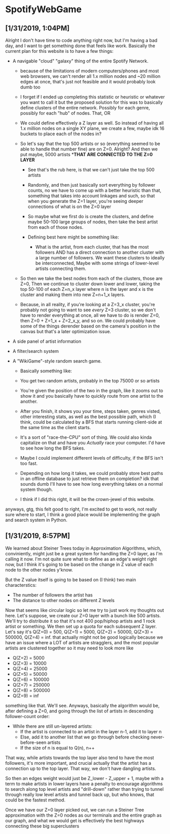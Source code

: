 # SpotifyWebGame


## [1/31/2019, 1:04PM]

Alright I don't have time to code anything right now, but I'm having a bad day,
and I want to get something done that feels like work. Basically the current plan
for this website is to have a few things:

- A navigable "cloud" "galaxy" thing of the entire Spotify Network. 
    - because of the limitations of modern computers/phones and most web browsers, we can't render all 1.x million nodes and ~20 million edges at once, that's just not feasible and it would probably look dumb too
    - I forget if I ended up completing this statistic or heuristic or whatever you want to call it but the proposed solution for this was to basically define clusters of the entire network. Possibly for each genre, possibly for each "hub" of nodes. That, OR
    
    - We could define effectively a Z layer as well. So instead of having all 1.x million nodes on a single XY plane, we create a few, maybe idk 16 buckets to place each of the nodes in?
    - So let's say that the top 500 artists or so (everything seemed to be able to handle that number fine) are on Z=0. Alright? And then we put maybe, 5000 artists ***THAT ARE CONNECTED TO THE Z=0 LAYER**
        - See that's the rub here, is that we can't just take the top 500 artists
        - Randomly, and then just basically sort everything by follower counts, no  we have to come up with a better heuristic than that, something that takes into account linkages and such, so that when you generate the Z=1 layer, you're seeing deeper connections of what is on the Z=0 layer
        
        - So maybe what we first do is create the clusters, and define maybe 50-100 large groups of nodes, then take the best artist from each of those nodes.
        
        - Defining best here might be something like:
            - What is the artist, from each cluster, that has the most followers AND has a direct connection to another cluster with a large number of followers. We want these clusters to ideally be interconnected, Maybe with some strings of lower-level artists connecting them.
    - So then we take the best nodes from each of the clusters, those are Z=0, Then we continue to cluster down lower and lower, taking the top 50-100 of each Z=n_x layer where n is the layer and x is the cluster and making them into new Z=n+1_x layers.

    - Because, in all reality, if you're looking at a Z=3_x cluster, you're probably not going to want to see *every* Z=3 cluster, so we don't have to render everything at once, all we have to do is render Z=0, then Z=0 + Z=1_x + Z=2_x_y, and so on. We could probably have some of the things derender based on the camera's position in the canvas but that's a later optimization issue.

- A side panel of artist information

- A filter/search system

- A "WikiGame"-style random search game.
    - Basically something like:

    - You get two random artists, probably in the top 75000 or so artists
    
    - You're given the position of the two in the graph, like it zooms out to show it and you basically have to quickly route from one artist to the another.
    
    - After you finish, it shows you your time, steps taken, genres visted, other interesting stats, as well as the best possible path, which (I think, could be calculated by a BFS that starts running client-side at the same time as the client starts.

    - It's a sort of "race-the-CPU" sort of thing. We could also kinda capitalize on that and have you *Actually* race your computer. I'd have to see how long the BFS takes.
    - Maybe I could implement different levels of difficulty, if the BFS isn't too fast.
    
    - Depending on how long it takes, we could probably store best paths in an offline database to just retrieve them on completion? idk that sounds dumb I'll have to see how long everything takes on a normal system though.

    - I think if I did this right, it will be the crown-jewel of this website.
		
anyways, gtg, this felt good to right, I'm excited to get to work, not really sure where to start,
I think a good place would be implementing the graph and search system in Python.
		
## [1/31/2019, 8:57PM]
		
We learned about Steiner Trees today in Approximation Algorithms, which, conviniently, might just be
a great system for handling the Z=0 layer, as I'm calling it now. I'm not quite sure what to define
as an edge's weight right now, but I think it's going to be based on the change in Z value of each
node to the other nodes y'know.

But the Z value itself is going to be based on (I think) two main characterstics:  
* The number of followers the artist has  
* The distance to other nodes on different Z levels  
	
Now that seems like circular logic so let me try to just work my thoughts out here. Let's suppose,
we create our Z=0 layer with a bunch like 500 artists. We'll try to distribute it so that it's not
400 pop/hiphop artists and 1 rock artist or something. We then set up a quota for each subsequent Z layer.
Let's say it's Q(Z=0) = 500, Q(Z=1) = 5000, Q(Z=2) = 50000, Q(Z=3) = 500000, Q(Z=4) = inf. that actually might not
be good logically because we have an issue where a LOT of artists are stragglers, and the most popular artists
are clustered together so it may need to look more like

* Q(Z=2) = 5000  
* Q(Z=3) = 10000  
* Q(Z=4) = 25000  
* Q(Z=5) = 50000  
* Q(Z=6) = 100000  
* Q(Z=7) = 250000  
* Q(Z=8) = 500000  
* Q(Z=9) = inf  

something like that. We'll see. Anyways, basically the algorithm would be, after defining a Z=0, and going through
the list of artists in descending follower-count order:

- While there are still un-layered artists:
    - If the artist is connected to an artist in the layer n-1, add it to layer n
    - Else, add it to another list that we go through before checking never-before-seen artists
    - If the size of n is equal to Q(n), n++
		
That way, while artists towards the top layer also tend to have the most followers, it's more important, and crucial
actually that the artist has a connection up to the top layer. That way, we don't have dangling artists.

So then an edges weight would just be Z_lower - Z_upper + 1, maybe with a term to make artists in lower layers have a
penalty to encourage algorithms to search along top level artists and "drill-down" rather than trying to tunnel through
really low level artists and tunnel back up, but who knows, that could be the fastest method.
				
Once we have our Z=0 layer picked out, we can run a Steiner Tree approximation with the Z=0 nodes as our terminals and
the entire graph as our graph, and what we would get is effectively the best highways connecting these big superclusters
		
